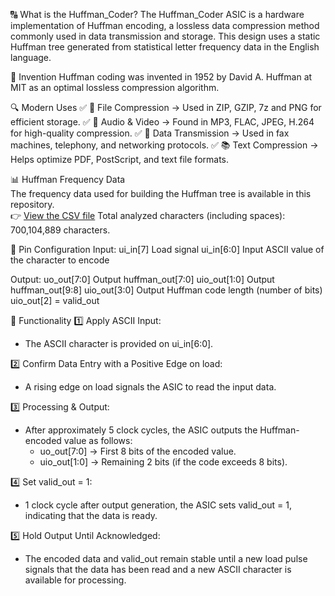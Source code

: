 🔠 What is the Huffman_Coder?
The Huffman_Coder ASIC is a hardware implementation of Huffman encoding, a lossless data compression method commonly used in data transmission and storage. This design uses a static Huffman tree generated from statistical letter frequency data in the English language.

📅 Invention
Huffman coding was invented in 1952 by David A. Huffman at MIT as an optimal lossless compression algorithm.

🔍 Modern Uses
✅ 📁 File Compression → Used in ZIP, GZIP, 7z and PNG for efficient storage.
✅ 🎵 Audio & Video → Found in MP3, FLAC, JPEG, H.264 for high-quality compression.
✅ 📡 Data Transmission → Used in fax machines, telephony, and networking protocols.
✅ 📚 Text Compression → Helps optimize PDF, PostScript, and text file formats.

📊 Huffman Frequency Data  
The frequency data used for building the Huffman tree is available in this repository.  
👉 [View the CSV file](https://github.com/MarvinBrth/tt10-huffman-coder/ascii_frequencies.csv)
Total analyzed characters (including spaces): 700,104,889 characters.

📌 Pin Configuration
Input:
ui_in[7] Load signal
ui_in[6:0]	Input	ASCII value of the character to encode

Output:
uo_out[7:0]	Output huffman_out[7:0]
uio_out[1:0] Output	huffman_out[9:8]
uio_out[3:0]	Output	Huffman code length (number of bits)
uio_out[2] = valid_out

🔧 Functionality
1️⃣ Apply ASCII Input:
- The ASCII character is provided on ui_in[6:0].

2️⃣ Confirm Data Entry with a Positive Edge on load:
- A rising edge on load signals the ASIC to read the input data.

3️⃣ Processing & Output:
- After approximately 5 clock cycles, the ASIC outputs the Huffman-encoded value as follows:
    - uo_out[7:0] → First 8 bits of the encoded value.
    - uio_out[1:0] → Remaining 2 bits (if the code exceeds 8 bits).

4️⃣ Set valid_out = 1:
- 1 clock cycle after output generation, the ASIC sets valid_out = 1, indicating that the data is ready.

5️⃣ Hold Output Until Acknowledged:
- The encoded data and valid_out remain stable until a new load pulse signals that the data has been read and a new ASCII character is available for processing.
